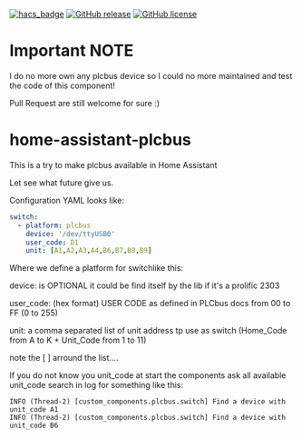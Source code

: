 [![hacs_badge](https://img.shields.io/badge/HACS-Default-green.svg)](https://github.com/custom-components/hacs)
[![GitHub release](https://img.shields.io/github/release/tikismoke/home-assistant-plcbus)](https://GitHub.com/tikismoke/home-assistant-plcbus/releases/)
[![GitHub license](https://img.shields.io/github/license/tikismoke/home-assistant-plcbus)](https://github.com/tikismoke/home-assistant-plcbus/blob/master/LICENSE)
# Important NOTE

I do no more own any plcbus device so I could no more maintained and test the code of this component!

Pull Request are still welcome for sure :)

# home-assistant-plcbus


This is a try to make plcbus available in Home Assistant

Let see what future give us.

Configuration YAML looks like:

```YAML
switch:
  - platform: plcbus
    device: '/dev/ttyUSB0'
    user_code: D1
    unit: [A1,A2,A3,A4,B6,B7,B8,B9]    
```
Where we define a platform for switchlike this:

device: is OPTIONAL it could be find itself by the lib if it's a prolific 2303

user_code: (hex format) USER CODE as defined in PLCbus docs from 00 to FF (0 to 255)

unit: a comma separated list of unit address tp use as switch (Home_Code from A to K + Unit_Code from 1 to 11)

note the [ ] arround the list....

If you do not know you unit_code at start the components ask all available unit_code search in log for something like this:

```
INFO (Thread-2) [custom_components.plcbus.switch] Find a device with unit_code A1
INFO (Thread-2) [custom_components.plcbus.switch] Find a device with unit_code B6
```
